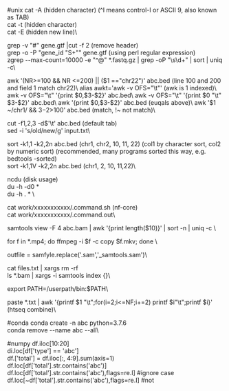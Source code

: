 #unix
cat -A (hidden character) (^I means control-I or ASCII 9, also known as TAB)\
cat -t (hidden character)\
cat -E (hidden new line)\

grep -v "#" gene.gtf |cut -f 2 (remove header)\
grep -o -P "gene_id \"S+\"" gene.gtf (using perl regular expression)\
zgrep --max-count=10000 -e "^@" *.fastq.gz | grep -oP "\s\d+" | sort | uniq -c\

awk '(NR>=100 && NR <=200) || ($1 =="chr22")' abc.bed (line 100 and 200 and field 1 match chr22)\
alias awkt='awk -v OFS="\t"' (awk is 1 indexed)\
awk -v OFS="\t" '{print $0,$3-$2}' abc.bed\
awk -v OFS="\t" '{print $0 "\t" $3-$2}' abc.bed\
awk '{print $0,$3-$2}' abc.bed (euqals above)\
awk '$1 ~/chr1/ && $3-$2>100' abc.bed (match, !~ not match)\

cut -f1,2,3 -d$'\t' abc.bed (default tab)\
sed -i 's/old/new/g' input.txt\

sort -k1,1 -k2,2n abc.bed  (chr1, chr2, 10, 11, 22) (col1 by character sort, col2 by numeric sort) (recommended, many programs sorted this way, e.g. bedtools -sorted)\
sort -k1,1V -k2,2n abc.bed (chr1, 2, 10, 11,22)\

ncdu (disk usage)\
du -h -d0 *\
du -h . * \


cat work/xxxxxxxxxxx/.command.sh (nf-core)\
cat work/xxxxxxxxxxx/.command.out\

samtools view -F 4 abc.bam | awk '{print length($10)}' | sort -n | uniq -c \

for f in *.mp4; do ffmpeg -i $f -c copy $f.mkv; done \

outfile = samfyle.replace('.sam','_samtools.sam')\

cat files.txt | xargs rm -rf\
ls *.bam | xargs -i samtools index {}\

export PATH=/userpath/bin:$PATH\

paste *.txt | awk '{printf $1 "\t";for(i=2;i<=NF;i+=2) printf $i"\t";printf $i}' (htseq combine)\


#conda
conda create -n abc python=3.7.6\
conda remove --name abc --all\

#numpy
df.iloc[10:20]\
di.loc[df['type'] == 'abc']\
df.['total'] = df.iloc[:, 4:9].sum(axis=1)\
df.loc[df['total'].str.contains('abc')]\
df.loc[df['total'].str.contains('abc'),flags=re.I] #ignore case\
df.loc[~df['total'].str.contains('abc'),flags=re.I] #not

